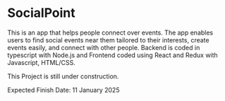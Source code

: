 # SocialPoint

This is an app that helps people connect over events. The app enables users to find social events near them tailored to their interests, create events easily, and connect with other people. Backend is coded in typescript with Node.js and Frontend coded using React and Redux with Javascript, HTML/CSS. 

This Project is still under construction.

Expected Finish Date: 11 January 2025
